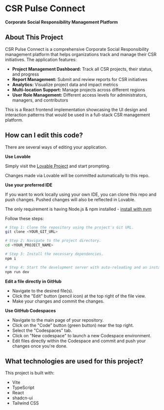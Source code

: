 # CSR Pulse Connect

**Corporate Social Responsibility Management Platform**



## About This Project

CSR Pulse Connect is a comprehensive Corporate Social Responsibility management platform that helps organizations track and manage their CSR initiatives. The application features:

- **Project Management Dashboard:** Track all CSR projects, their status, and progress
- **Report Management:** Submit and review reports for CSR initiatives
- **Analytics:** Visualize project data and impact metrics
- **Multi-location Support:** Manage projects across different regions
- **User Role Management:** Different access levels for administrators, managers, and contributors

This is a React frontend implementation showcasing the UI design and interaction patterns that would be used in a full-stack CSR management platform.

## How can I edit this code?

There are several ways of editing your application.

**Use Lovable**

Simply visit the [Lovable Project](https://lovable.dev/projects/af925a1e-5029-4e21-9199-9e3a09bb98c6) and start prompting.

Changes made via Lovable will be committed automatically to this repo.

**Use your preferred IDE**

If you want to work locally using your own IDE, you can clone this repo and push changes. Pushed changes will also be reflected in Lovable.

The only requirement is having Node.js & npm installed - [install with nvm](https://github.com/nvm-sh/nvm#installing-and-updating)

Follow these steps:

```sh
# Step 1: Clone the repository using the project's Git URL.
git clone <YOUR_GIT_URL>

# Step 2: Navigate to the project directory.
cd <YOUR_PROJECT_NAME>

# Step 3: Install the necessary dependencies.
npm i

# Step 4: Start the development server with auto-reloading and an instant preview.
npm run dev
```

**Edit a file directly in GitHub**

- Navigate to the desired file(s).
- Click the "Edit" button (pencil icon) at the top right of the file view.
- Make your changes and commit the changes.

**Use GitHub Codespaces**

- Navigate to the main page of your repository.
- Click on the "Code" button (green button) near the top right.
- Select the "Codespaces" tab.
- Click on "New codespace" to launch a new Codespace environment.
- Edit files directly within the Codespace and commit and push your changes once you're done.

## What technologies are used for this project?

This project is built with:

- Vite
- TypeScript
- React
- shadcn-ui
- Tailwind CSS

